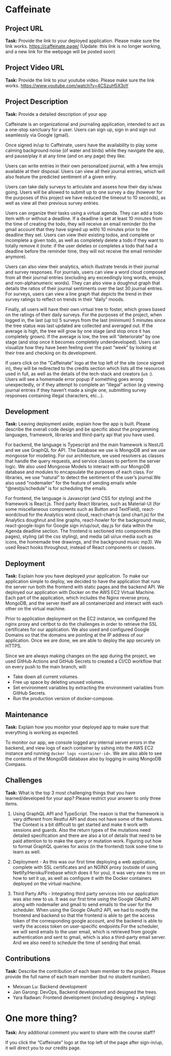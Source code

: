  
# Caffeinate
 
## Project URL
 
**Task:** Provide the link to your deployed application. Please make sure the link works.
https://caffeinate.page/ (Update: this link is no longer working, and a new link for the webpage will be posted soon)
 
## Project Video URL
 
**Task:** Provide the link to your youtube video. Please make sure the link works.
https://www.youtube.com/watch?v=4CSzuH5X3oY 
 
## Project Description
 
**Task:** Provide a detailed description of your app

Caffeinate is an organizational and journaling application, intended to act as a one-stop sanctuary for a user. Users can sign up, sign in and sign out seamlessly via Google (gmail). 

Once signed in/up to Caffeinate, users have the availability to play some calming background noise (of water and birds) while they navigate the app, and pause/play it at any time (and on any page) they like.

Users can write entries in their own personalized journal, with a few emojis available at their disposal. Users can view all their journal entries, which will also feature the predicted sentiment of a given entry.

Users can take daily surveys to articulate and assess how their day is/was going. Users will be allowed to submit up to one survey a day (however for the purposes of this project we have reduced the timeout to 10 seconds), as well as view all their previous survey entries. 

Users can organize their tasks using a virtual agenda. They can add a todo item with or without a deadline. If a deadline is set at least 10 minutes from the time of creating the todo, they will receive an email reminder (to the gmail account that they have signed up with) 10 minutes prior to the deadline they set. Users can view their existing todos, and complete or incomplete a given todo, as well as completely delete a todo if they want to totally remove it (note: if the user deletes or completes a todo that had a deadline before the reminder time, they will not receive the email reminder anymore).

Users can also view their analytics, which illustrate trends in their journal and survey responses. For journals, users can view a word cloud composed from all their journal entries (excluding any exceedingly long words, emojis, and non-alphanumeric words). They can also view a doughnut graph that details the ratios of their journal sentiments over the last 30 journal entries. For surveys, users can view a line graph that depicts the trend in their survey ratings to reflect on trends in their “daily” moods.

Finally, all users will have their own virtual tree to foster, which grows based on the ratings of their daily surveys. For the purposes of the project, when logged in, the last (up to) 5 surveys from the last (minimum) 5 minutes since the tree status was last updated are collected and averaged out. If the average is high, the tree will grow by one stage (and stop once it has completely grown). If the average is low, the tree will “deteriorate” by one stage (and stop once it becomes completely underdeveloped). Users can visualize how they have been feeling over the past “week” by looking at their tree and checking on its development.

If users click on the “Caffeinate” logo at the top left of the site (once signed in), they will be redirected to the credits section which lists all the resources used in full, as well as the details of the tech-stack and creators (us :). Users will see a homemade error popup if something goes wrong unexpectedly, or if they attempt to complete an “illegal” action (e.g viewing journal entries if they haven’t made a single one, submitting survey responses containing illegal characters, etc…).
 
## Development
 
**Task:** Leaving deployment aside, explain how the app is built. Please describe the overall code design and be specific about the programming languages, framework, libraries and third-party api that you have used.

For backend, the language is Typescript and the main framework is NestJS and we use GraphQL for API. The Database we use is MongoDB and we use mongoose for modeling. For our architecture, we used resolvers as classes that handle the query requests, and service classes to perform the server logic. We also used Mongoose Models to interact with our MongoDB database and modules to encapsulate the purposes of each class. For libraries, we use “natural” to detect the sentiment of the user’s journal.We also used “nodemailer” for the feature of sending emails while “@nestjs/schedule” is for scheduling the emails.

For frontend, the language is Javascript (and CSS for styling) and the framework is React.js. Third party React libraries, such as Material-UI (for some miscellaneous components such as Button and TextField), react-wordcloud for the Analytics word cloud, react-chart-js (and chart.js) for the Analytics doughnut and line graphs, react-howler for the background music, react-google-login for Google sign in/up/out, day.js for data within the Agenda deadline section. The frontend is sectioned into components (the pages), styling (all the css styling), and media (all ui/ux media such as icons, the homemade tree drawings, and the background music mp3). We used React hooks throughout, instead of React components or classes.

## Deployment
 
**Task:** Explain how you have deployed your application.
To make our application simple to deploy, we decided to have the application that runs the server run both the frontend with static pages and the backend API.
We deployed our application with Docker on the AWS EC2 Virtual Machine. Each part of the application, which includes the Nginx reverse proxy, MongoDB, and the server itself are all containerized and interact with each other on the virtual machine.

Prior to application deployment on the EC2 instance, we configured the nginx proxy and certbot to do the challenges in order to retrieve the SSL certificates for our application. We also used and configured Google Domains so that the domains are pointing at the IP address of our application. Once we are done, we are able to deploy the app securely on HTTPS.

Since we are always making changes on the app during the project, we used GitHub Actions and GitHub Secrets to created a CI/CD workflow that on every push to the main branch, will:
* Take down all current volumes.
* Free up space by deleting unused volumes.
* Set environment variables by extracting the environment variables from GitHub Secrets.
* Run the production version of docker-compose.
 
 
## Maintenance
 
**Task:** Explain how you monitor your deployed app to make sure that everything is working as expected.

To monitor our app, we console logged any internal server errors in the backend, and view logs of each container by sshing into the AWS EC2 instance and running `docker logs <container-id>`. We are also able to see the contents of the MongoDB database also by logging in using MongoDB Compass.

## Challenges
 
**Task:** What is the top 3 most challenging things that you have learned/developed for your app? Please restrict your answer to only three items.
 
1. Using GraphQL API and TypeScript. The reason is that the framework is very different from Restful API and does not have some of the features. The Context is a bit difficult to get started and make it work with sessions and guards. Also the return types of the mutations need detailed specification and there are also a lot of details that need to be paid attention to to make the query or mutation work. Figuring out how to format GraphQL queries for axios (in the frontend) took some time to learn as well.
   
2. Deployment - As this was our first time deploying a web application, complete with SSL certificates and an NGINX proxy (outside of using Netlify/Heroku/Firebase which does it for you), it was very new to me on how to set it up, as well as configure it with the Docker containers deployed on the virtual machine.
   
3. Third Party APIs - Integrating third party services into our application was also new to us. It was our first time using the Google OAuth2 API along with nodemailer and gmail to send emails to the user for the scheduler. When using the Google OAuth2 API, we had to modify the frontend and backend so that the frontend is able to get the access token of the corresponding google account, and the backend is able to verify the access token on user-specific endpoints.For the scheduler, we will send emails to the user email, which is retrieved from google authentication and sent to gmail, which is also a third-party email server. And we also need to schedule the time of sending that email.
 
## Contributions
 
**Task:** Describe the contribution of each team member to the project. Please provide the full name of each team member (but no student number).

* Meixuan Lu: Backend development
* Jan Garong: DevOps, Backend development and designed the trees.
* Yara Radwan: Frontend development (including designing + styling)
 
# One more thing?

**Task:** Any additional comment you want to share with the course staff?

If you click the “Caffeinate” logo at the top left of the page after sign-in/up, it will direct you to our credits page.
